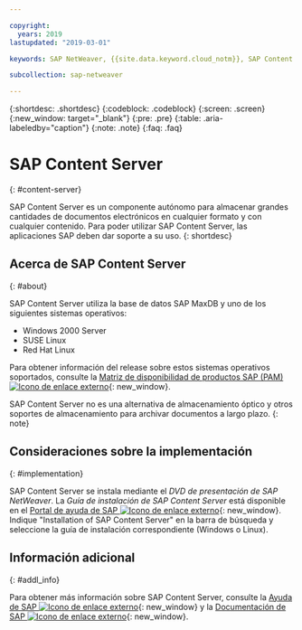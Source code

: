 ```yaml
---

copyright:
  years: 2019
lastupdated: "2019-03-01"

keywords: SAP NetWeaver, {{site.data.keyword.cloud_notm}}, SAP Content Server, SAP Product Availability Matrix, PAM, SAP certified, database

subcollection: sap-netweaver

---
```


{:shortdesc: .shortdesc}
{:codeblock: .codeblock}
{:screen: .screen}
{:new_window: target="_blank"}
{:pre: .pre}
{:table: .aria-labeledby="caption"}
{:note: .note}
{:faq: .faq}

# SAP Content Server
{: #content-server}

SAP Content Server es un componente autónomo para almacenar grandes cantidades de documentos electrónicos en cualquier formato y con cualquier contenido. Para poder utilizar SAP Content Server, las aplicaciones SAP deben dar soporte a su uso.
{: shortdesc}

## Acerca de SAP Content Server
{: #about}

SAP Content Server utiliza la base de datos SAP MaxDB y uno de los siguientes sistemas operativos:
* Windows 2000 Server
* SUSE Linux
* Red Hat Linux  

Para obtener información del release sobre estos sistemas operativos soportados, consulte la [Matriz de disponibilidad de productos SAP (PAM) ![Icono de enlace externo](../../icons/launch-glyph.svg "Icono de enlace externo")](https://support.sap.com/en/release-upgrade-maintenance.html#section_1969201630){: new_window}.

SAP Content Server no es una alternativa de almacenamiento óptico y otros soportes de almacenamiento para archivar documentos a largo plazo.
{: note}

## Consideraciones sobre la implementación
{: #implementation}

SAP Content Server se instala mediante el _DVD de presentación de SAP NetWeaver_. La _Guía de instalación de SAP Content Server_ está disponible en el [Portal de ayuda de SAP ![Icono de enlace externo](../../icons/launch-glyph.svg "Icono de enlace externo")](https://help.sap.com/viewer/index){: new_window}. Indique "Installation of SAP Content Server" en la barra de búsqueda y seleccione la guía de instalación correspondiente (Windows o Linux).

## Información adicional
{: #addl_info}

Para obtener más información sobre SAP Content Server, consulte la [Ayuda de SAP ![Icono de enlace externo](../../icons/launch-glyph.svg "Icono de enlace externo")](https://help.sap.com/viewer/index){: new_window} y la [Documentación de SAP ![Icono de enlace externo](../../icons/launch-glyph.svg "Icono de enlace externo")](https://help.sap.com/viewer/3ad3ba0715c5422eae08578d4c40328d/7.5.13/en-US/4cff90895b605dc6e10000000a42189c.html){: new_window}.
